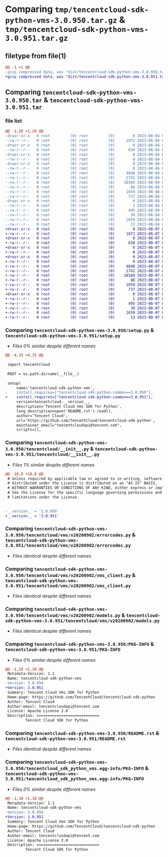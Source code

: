 # Comparing `tmp/tencentcloud-sdk-python-vms-3.0.950.tar.gz` & `tmp/tencentcloud-sdk-python-vms-3.0.951.tar.gz`

## filetype from file(1)

```diff
@@ -1 +1 @@
-gzip compressed data, was "dist/tencentcloud-sdk-python-vms-3.0.950.tar", last modified: Fri Aug  4 00:38:06 2023, max compression
+gzip compressed data, was "dist/tencentcloud-sdk-python-vms-3.0.951.tar", last modified: Mon Aug  7 00:38:09 2023, max compression
```

## Comparing `tencentcloud-sdk-python-vms-3.0.950.tar` & `tencentcloud-sdk-python-vms-3.0.951.tar`

### file list

```diff
@@ -1,20 +1,20 @@
-drwxr-xr-x   0 root         (0) root         (0)        0 2023-08-04 00:38:06.000000 tencentcloud-sdk-python-vms-3.0.950/
--rw-r--r--   0 root         (0) root         (0)     1072 2023-08-04 00:38:06.000000 tencentcloud-sdk-python-vms-3.0.950/setup.py
-drwxr-xr-x   0 root         (0) root         (0)        0 2023-08-04 00:38:06.000000 tencentcloud-sdk-python-vms-3.0.950/tencentcloud/
--rw-r--r--   0 root         (0) root         (0)      630 2023-08-04 00:38:06.000000 tencentcloud-sdk-python-vms-3.0.950/tencentcloud/__init__.py
-drwxr-xr-x   0 root         (0) root         (0)        0 2023-08-04 00:38:06.000000 tencentcloud-sdk-python-vms-3.0.950/tencentcloud/vms/
--rw-r--r--   0 root         (0) root         (0)        0 2023-08-04 00:38:06.000000 tencentcloud-sdk-python-vms-3.0.950/tencentcloud/vms/__init__.py
-drwxr-xr-x   0 root         (0) root         (0)        0 2023-08-04 00:38:06.000000 tencentcloud-sdk-python-vms-3.0.950/tencentcloud/vms/v20200902/
--rw-r--r--   0 root         (0) root         (0)        0 2023-08-04 00:38:06.000000 tencentcloud-sdk-python-vms-3.0.950/tencentcloud/vms/v20200902/__init__.py
--rw-r--r--   0 root         (0) root         (0)     4848 2023-08-04 00:38:06.000000 tencentcloud-sdk-python-vms-3.0.950/tencentcloud/vms/v20200902/errorcodes.py
--rw-r--r--   0 root         (0) root         (0)     2741 2023-08-04 00:38:06.000000 tencentcloud-sdk-python-vms-3.0.950/tencentcloud/vms/v20200902/vms_client.py
--rw-r--r--   0 root         (0) root         (0)    10184 2023-08-04 00:38:06.000000 tencentcloud-sdk-python-vms-3.0.950/tencentcloud/vms/v20200902/models.py
--rw-r--r--   0 root         (0) root         (0)       88 2023-08-04 00:38:06.000000 tencentcloud-sdk-python-vms-3.0.950/setup.cfg
--rw-r--r--   0 root         (0) root         (0)     1659 2023-08-04 00:38:06.000000 tencentcloud-sdk-python-vms-3.0.950/PKG-INFO
--rw-r--r--   0 root         (0) root         (0)      737 2023-08-04 00:38:06.000000 tencentcloud-sdk-python-vms-3.0.950/README.rst
-drwxr-xr-x   0 root         (0) root         (0)        0 2023-08-04 00:38:06.000000 tencentcloud-sdk-python-vms-3.0.950/tencentcloud_sdk_python_vms.egg-info/
--rw-r--r--   0 root         (0) root         (0)        1 2023-08-04 00:38:06.000000 tencentcloud-sdk-python-vms-3.0.950/tencentcloud_sdk_python_vms.egg-info/dependency_links.txt
--rw-r--r--   0 root         (0) root         (0)      495 2023-08-04 00:38:06.000000 tencentcloud-sdk-python-vms-3.0.950/tencentcloud_sdk_python_vms.egg-info/SOURCES.txt
--rw-r--r--   0 root         (0) root         (0)       39 2023-08-04 00:38:06.000000 tencentcloud-sdk-python-vms-3.0.950/tencentcloud_sdk_python_vms.egg-info/requires.txt
--rw-r--r--   0 root         (0) root         (0)     1659 2023-08-04 00:38:06.000000 tencentcloud-sdk-python-vms-3.0.950/tencentcloud_sdk_python_vms.egg-info/PKG-INFO
--rw-r--r--   0 root         (0) root         (0)       13 2023-08-04 00:38:06.000000 tencentcloud-sdk-python-vms-3.0.950/tencentcloud_sdk_python_vms.egg-info/top_level.txt
+drwxr-xr-x   0 root         (0) root         (0)        0 2023-08-07 00:38:09.000000 tencentcloud-sdk-python-vms-3.0.951/
+-rw-r--r--   0 root         (0) root         (0)     1072 2023-08-07 00:38:09.000000 tencentcloud-sdk-python-vms-3.0.951/setup.py
+drwxr-xr-x   0 root         (0) root         (0)        0 2023-08-07 00:38:09.000000 tencentcloud-sdk-python-vms-3.0.951/tencentcloud/
+-rw-r--r--   0 root         (0) root         (0)      630 2023-08-07 00:38:09.000000 tencentcloud-sdk-python-vms-3.0.951/tencentcloud/__init__.py
+drwxr-xr-x   0 root         (0) root         (0)        0 2023-08-07 00:38:09.000000 tencentcloud-sdk-python-vms-3.0.951/tencentcloud/vms/
+-rw-r--r--   0 root         (0) root         (0)        0 2023-08-07 00:38:09.000000 tencentcloud-sdk-python-vms-3.0.951/tencentcloud/vms/__init__.py
+drwxr-xr-x   0 root         (0) root         (0)        0 2023-08-07 00:38:09.000000 tencentcloud-sdk-python-vms-3.0.951/tencentcloud/vms/v20200902/
+-rw-r--r--   0 root         (0) root         (0)        0 2023-08-07 00:38:09.000000 tencentcloud-sdk-python-vms-3.0.951/tencentcloud/vms/v20200902/__init__.py
+-rw-r--r--   0 root         (0) root         (0)     4848 2023-08-07 00:38:09.000000 tencentcloud-sdk-python-vms-3.0.951/tencentcloud/vms/v20200902/errorcodes.py
+-rw-r--r--   0 root         (0) root         (0)     2741 2023-08-07 00:38:09.000000 tencentcloud-sdk-python-vms-3.0.951/tencentcloud/vms/v20200902/vms_client.py
+-rw-r--r--   0 root         (0) root         (0)    10184 2023-08-07 00:38:09.000000 tencentcloud-sdk-python-vms-3.0.951/tencentcloud/vms/v20200902/models.py
+-rw-r--r--   0 root         (0) root         (0)       88 2023-08-07 00:38:09.000000 tencentcloud-sdk-python-vms-3.0.951/setup.cfg
+-rw-r--r--   0 root         (0) root         (0)     1659 2023-08-07 00:38:09.000000 tencentcloud-sdk-python-vms-3.0.951/PKG-INFO
+-rw-r--r--   0 root         (0) root         (0)      737 2023-08-07 00:38:09.000000 tencentcloud-sdk-python-vms-3.0.951/README.rst
+drwxr-xr-x   0 root         (0) root         (0)        0 2023-08-07 00:38:09.000000 tencentcloud-sdk-python-vms-3.0.951/tencentcloud_sdk_python_vms.egg-info/
+-rw-r--r--   0 root         (0) root         (0)        1 2023-08-07 00:38:09.000000 tencentcloud-sdk-python-vms-3.0.951/tencentcloud_sdk_python_vms.egg-info/dependency_links.txt
+-rw-r--r--   0 root         (0) root         (0)      495 2023-08-07 00:38:09.000000 tencentcloud-sdk-python-vms-3.0.951/tencentcloud_sdk_python_vms.egg-info/SOURCES.txt
+-rw-r--r--   0 root         (0) root         (0)       39 2023-08-07 00:38:09.000000 tencentcloud-sdk-python-vms-3.0.951/tencentcloud_sdk_python_vms.egg-info/requires.txt
+-rw-r--r--   0 root         (0) root         (0)     1659 2023-08-07 00:38:09.000000 tencentcloud-sdk-python-vms-3.0.951/tencentcloud_sdk_python_vms.egg-info/PKG-INFO
+-rw-r--r--   0 root         (0) root         (0)       13 2023-08-07 00:38:09.000000 tencentcloud-sdk-python-vms-3.0.951/tencentcloud_sdk_python_vms.egg-info/top_level.txt
```

### Comparing `tencentcloud-sdk-python-vms-3.0.950/setup.py` & `tencentcloud-sdk-python-vms-3.0.951/setup.py`

 * *Files 0% similar despite different names*

```diff
@@ -4,15 +4,15 @@
 
 import tencentcloud
 
 ROOT = os.path.dirname(__file__)
 
 setup(
     name='tencentcloud-sdk-python-vms',
-    install_requires=["tencentcloud-sdk-python-common==3.0.950"],
+    install_requires=["tencentcloud-sdk-python-common==3.0.951"],
     version=tencentcloud.__version__,
     description='Tencent Cloud Vms SDK for Python',
     long_description=open('README.rst').read(),
     author='Tencent Cloud',
     url='https://github.com/TencentCloud/tencentcloud-sdk-python',
     maintainer_email="tencentcloudapi@tencent.com",
     scripts=[],
```

### Comparing `tencentcloud-sdk-python-vms-3.0.950/tencentcloud/__init__.py` & `tencentcloud-sdk-python-vms-3.0.951/tencentcloud/__init__.py`

 * *Files 1% similar despite different names*

```diff
@@ -10,8 +10,8 @@
 # Unless required by applicable law or agreed to in writing, software
 # distributed under the License is distributed on an "AS IS" BASIS,
 # WITHOUT WARRANTIES OR CONDITIONS OF ANY KIND, either express or implied.
 # See the License for the specific language governing permissions and
 # limitations under the License.
 
 
-__version__ = '3.0.950'
+__version__ = '3.0.951'
```

### Comparing `tencentcloud-sdk-python-vms-3.0.950/tencentcloud/vms/v20200902/errorcodes.py` & `tencentcloud-sdk-python-vms-3.0.951/tencentcloud/vms/v20200902/errorcodes.py`

 * *Files identical despite different names*

### Comparing `tencentcloud-sdk-python-vms-3.0.950/tencentcloud/vms/v20200902/vms_client.py` & `tencentcloud-sdk-python-vms-3.0.951/tencentcloud/vms/v20200902/vms_client.py`

 * *Files identical despite different names*

### Comparing `tencentcloud-sdk-python-vms-3.0.950/tencentcloud/vms/v20200902/models.py` & `tencentcloud-sdk-python-vms-3.0.951/tencentcloud/vms/v20200902/models.py`

 * *Files identical despite different names*

### Comparing `tencentcloud-sdk-python-vms-3.0.950/PKG-INFO` & `tencentcloud-sdk-python-vms-3.0.951/PKG-INFO`

 * *Files 0% similar despite different names*

```diff
@@ -1,10 +1,10 @@
 Metadata-Version: 1.1
 Name: tencentcloud-sdk-python-vms
-Version: 3.0.950
+Version: 3.0.951
 Summary: Tencent Cloud Vms SDK for Python
 Home-page: https://github.com/TencentCloud/tencentcloud-sdk-python
 Author: Tencent Cloud
 Author-email: tencentcloudapi@tencent.com
 License: Apache License 2.0
 Description: ============================
         Tencent Cloud SDK for Python
```

### Comparing `tencentcloud-sdk-python-vms-3.0.950/README.rst` & `tencentcloud-sdk-python-vms-3.0.951/README.rst`

 * *Files identical despite different names*

### Comparing `tencentcloud-sdk-python-vms-3.0.950/tencentcloud_sdk_python_vms.egg-info/PKG-INFO` & `tencentcloud-sdk-python-vms-3.0.951/tencentcloud_sdk_python_vms.egg-info/PKG-INFO`

 * *Files 0% similar despite different names*

```diff
@@ -1,10 +1,10 @@
 Metadata-Version: 1.1
 Name: tencentcloud-sdk-python-vms
-Version: 3.0.950
+Version: 3.0.951
 Summary: Tencent Cloud Vms SDK for Python
 Home-page: https://github.com/TencentCloud/tencentcloud-sdk-python
 Author: Tencent Cloud
 Author-email: tencentcloudapi@tencent.com
 License: Apache License 2.0
 Description: ============================
         Tencent Cloud SDK for Python
```

